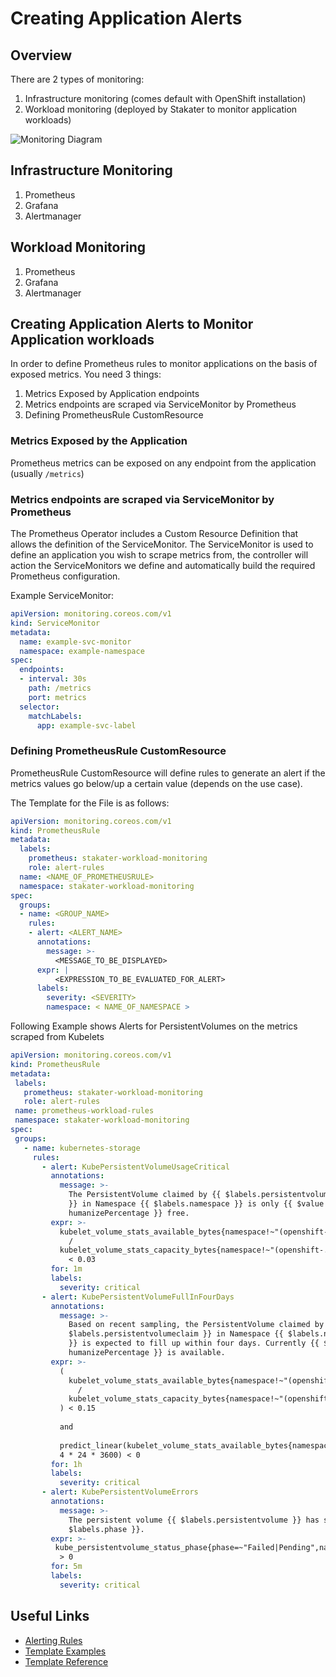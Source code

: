 # Creating Application Alerts

## Overview

There are 2 types of monitoring:

1. Infrastructure monitoring (comes default with OpenShift installation)
2. Workload monitoring (deployed by Stakater to monitor application workloads)

![Monitoring Diagram](./images/monitoring-diagram.png)

## Infrastructure Monitoring

1. Prometheus
2. Grafana
3. Alertmanager

## Workload Monitoring

1. Prometheus
2. Grafana
3. Alertmanager

## Creating Application Alerts to Monitor Application workloads

In order to define Prometheus rules to monitor applications on the basis of exposed metrics. You need 3 things:

1. Metrics Exposed by Application endpoints
2. Metrics endpoints are scraped via ServiceMonitor by Prometheus
3. Defining PrometheusRule CustomResource

### Metrics Exposed by the Application

Prometheus metrics can be exposed on any endpoint from the application (usually `/metrics`)

### Metrics endpoints are scraped via ServiceMonitor by Prometheus

The Prometheus Operator includes a Custom Resource Definition that allows the definition of the ServiceMonitor. The ServiceMonitor is used to define an application you wish to scrape metrics from, the controller will action the ServiceMonitors we define and automatically build the required Prometheus configuration.

Example ServiceMonitor:

```yaml
apiVersion: monitoring.coreos.com/v1
kind: ServiceMonitor
metadata:
  name: example-svc-monitor
  namespace: example-namespace
spec:
  endpoints:
  - interval: 30s
    path: /metrics
    port: metrics
  selector:
    matchLabels:
      app: example-svc-label
```

### Defining PrometheusRule CustomResource

PrometheusRule CustomResource will define rules to generate an alert if the metrics values go below/up a certain value (depends on the use case).

The Template for the File is as follows:

```yaml
apiVersion: monitoring.coreos.com/v1
kind: PrometheusRule
metadata:
  labels:
    prometheus: stakater-workload-monitoring
    role: alert-rules
  name: <NAME_OF_PROMETHEUSRULE>
  namespace: stakater-workload-monitoring
spec:
  groups:
  - name: <GROUP_NAME> 
    rules:
    - alert: <ALERT_NAME>
      annotations:
        message: >-
          <MESSAGE_TO_BE_DISPLAYED>
      expr: | 
          <EXPRESSION_TO_BE_EVALUATED_FOR_ALERT>
      labels:
        severity: <SEVERITY>
        namespace: < NAME_OF_NAMESPACE >
```

Following Example shows Alerts for PersistentVolumes on the metrics scraped from Kubelets

```yaml
apiVersion: monitoring.coreos.com/v1
kind: PrometheusRule
metadata:
 labels:
   prometheus: stakater-workload-monitoring
   role: alert-rules
 name: prometheus-workload-rules
 namespace: stakater-workload-monitoring
spec:
 groups:
   - name: kubernetes-storage
     rules:
       - alert: KubePersistentVolumeUsageCritical
         annotations:
           message: >-
             The PersistentVolume claimed by {{ $labels.persistentvolumeclaim
             }} in Namespace {{ $labels.namespace }} is only {{ $value |
             humanizePercentage }} free.
         expr: >-
           kubelet_volume_stats_available_bytes{namespace!~"(openshift-.*|kube-.*|default|logging)",job="kubelet"}
             /
           kubelet_volume_stats_capacity_bytes{namespace!~"(openshift-.*|kube-.*|default|logging)",job="kubelet"}
             < 0.03
         for: 1m
         labels:
           severity: critical
       - alert: KubePersistentVolumeFullInFourDays
         annotations:
           message: >-
             Based on recent sampling, the PersistentVolume claimed by {{
             $labels.persistentvolumeclaim }} in Namespace {{ $labels.namespace
             }} is expected to fill up within four days. Currently {{ $value |
             humanizePercentage }} is available.
         expr: >-
           (
             kubelet_volume_stats_available_bytes{namespace!~"(openshift-.*|kube-.*|default|logging)",job="kubelet"}
               /
             kubelet_volume_stats_capacity_bytes{namespace!~"(openshift-.*|kube-.*|default|logging)",job="kubelet"}
           ) < 0.15
 
           and
 
           predict_linear(kubelet_volume_stats_available_bytes{namespace!~"(openshift-.*|kube-.*|default|logging)",job="kubelet"}[6h],
           4 * 24 * 3600) < 0
         for: 1h
         labels:
           severity: critical
       - alert: KubePersistentVolumeErrors
         annotations:
           message: >-
             The persistent volume {{ $labels.persistentvolume }} has status {{
             $labels.phase }}.
         expr: >-
          kube_persistentvolume_status_phase{phase=~"Failed|Pending",namespace!~"(openshift-.*|kube-.*|default|logging)",job="kube-state-metrics"}
           > 0
         for: 5m
         labels:
           severity: critical
```

## Useful Links

- [Alerting Rules](https://prometheus.io/docs/prometheus/latest/configuration/alerting_rules/)
- [Template Examples](https://prometheus.io/docs/prometheus/latest/configuration/template_examples/)
- [Template Reference](https://prometheus.io/docs/prometheus/latest/configuration/template_reference/)
